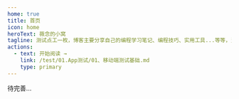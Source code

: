 ```yaml
---
home: true
title: 首页
icon: home
heroText: 薇念的小窝
tagline: 测试点工一枚，博客主要分享自己的编程学习笔记、编程技巧、实用工具...等等，当然也会分享职场生活，人生经历。
actions:
  - text: 开始阅读 →
    link: /test/01.App测试/01、移动端测试基础.md
    type: primary
---
```


待完善...